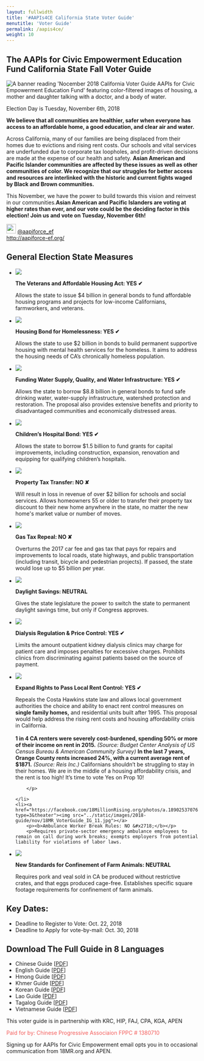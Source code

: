 ```yaml
---
layout: fullwidth
title: '#AAPIs4CE California State Voter Guide'
menutitle: 'Voter Guide'
permalink: /aapis4ce/
weight: 10
---
```


## The AAPIs for Civic Empowerment Education Fund California State Fall Voter Guide

<div id="google_translate_element"></div><script type="text/javascript">
function googleTranslateElementInit() {
  new google.translate.TranslateElement({pageLanguage: 'en', layout: google.translate.TranslateElement.InlineLayout.SIMPLE, gaTrack: true, gaId: 'UA-34494870-7'}, 'google_translate_element');
}
</script><script type="text/javascript" src="//translate.google.com/translate_a/element.js?cb=googleTranslateElementInit"></script>

<img class="banner" src="../static/images/2018-guide/nov/18MR_VoterGuide_IG_cover.jpg" alt="A banner reading 'Nocember 2018 California Voter Guide AAPIs for Civic Empowerment Education Fund' featuring color-filtered images of housing, a mother and daughter talking with a doctor, and a body of water.">

Election Day is Tuesday, November 6th, 2018

**We believe that all communities are healthier, safer when everyone has access to an affordable home, a good education, and clear air and water.** 

Across California, many of our families are being displaced from their homes due to evictions and rising rent costs. Our schools and vital services are underfunded due to corporate tax loopholes, and profit-driven decisions are made at the expense of our health and safety. **Asian American and Pacific Islander communities are affected by these issues as well as other communities of color. We recognize that our struggles for better access and resources are interlinked with the historic and current fights waged by Black and Brown communities.** 

This November, we have the power to build towards this vision and reinvest in our communities.**Asian American and Pacific Islanders are voting at higher rates than ever, and our vote could be the deciding factor in this election! Join us and vote on Tuesday, November 6th!**

<img width="25px" height="25px" src="https://help.twitter.com/content/dam/help-twitter/brand/logo.png"> 
<a href="https://twitter.com/aapiforce_ef">	
@aapiforce_ef</a>
<br>
<a href="http://aapiforce-ef.org/">http://aapiforce-ef.org/</a>

## General Election State Measures

<ul class="rig" id="2018-props">
	<li><a href=""><img src="../static/images/2018-guide/nov/18MR_VoterGuide_IG_1.jpg"></a>
		<p><b>The Veterans and Affordable Housing Act: YES  &#10004; </b></p>
		<p> </p>
<p>Allows the state to issue $4 billion in general bonds to fund affordable housing programs and projects for low-income Californians, farmworkers, and veterans.</p>
	</li>
	<li><a href=""><img src="../static/images/2018-guide/nov/18MR_VoterGuide_IG_2.jpg"></a>
		<p><b>Housing Bond for Homelessness: YES  &#10004; </b></p>
		<p>Allows the state to use $2 billion in bonds to build permanent supportive housing with mental health services for the homeless. It aims to address the housing needs of CA’s chronically homeless population.</p>
	</li>
	<li><a href="https://facebook.com/18MillionRising.org/photos/a.1890253707672860.1073741838.454301294601449/1890253907672840/?type=3&theater"><img src="../static/images/2018-guide/nov/18MR_VoterGuide_IG_3.jpg"></a>
		<p><b>Funding Water Supply, Quality, and Water Infrastructure: YES  &#10004; </b></p>
		<p>Allows the state to borrow $8.8 billion in general bonds to fund safe drinking water, water-supply infrastructure, watershed protection and restoration. The proposal also provides extensive benefits and priority to disadvantaged communities and economically distressed areas. 
</p>
	</li>
	<li><a href="https://facebook.com/18MillionRising.org/photos/a.1890253707672860.1073741838.454301294601449/1890253801006184/?type=3&theater"><Img src="../static/images/2018-guide/nov/18MR_VoterGuide_IG_4.jpg"></a>
		<p><b>Children’s Hospital Bond: YES  &#10004; </b></p>
		<p>Allows the state to borrow $1.5 billion to fund grants for capital improvements, including construction, expansion, renovation and equipping for qualifying children’s hospitals.</p>
	</li>
	<li><a href="https://facebook.com/18MillionRising.org/photos/a.1890253707672860.1073741838.454301294601449/1890253844339513/?type=3&theater"><img src="../static/images/2018-guide/nov/18MR_VoterGuide_IG_5.jpg"></a>
		<p><b>Property Tax Transfer: NO &#x2718; </b></p>
		<p>Will result in loss in revenue of over $2 billion for schools and social services. Allows homeowners 55 or older to transfer their property tax discount to their new home anywhere in the state, no matter the new home's market value or number of moves. </p>
	</li>
<li><a href="https://facebook.com/18MillionRising.org/photos/a.1890253707672860.1073741838.454301294601449/1890253844339513/?type=3&theater"><img src="../static/images/2018-guide/nov/18MR_VoterGuide_IG_6.jpg"></a>
		<p><b>Gas Tax Repeal: NO &#x2718;</b></p>
		<p>Overturns the 2017 car fee and gas tax that pays for repairs and improvements to local roads, state highways, and public transportation (including transit, bicycle and pedestrian projects). If passed, the state would lose up to $5 billion per year. </p>
	</li>
	<li><a href="https://facebook.com/18MillionRising.org/photos/a.1890253707672860.1073741838.454301294601449/1890253844339513/?type=3&theater"><img src="../static/images/2018-guide/nov/18MR_VoterGuide_IG_7.jpg"></a>
		<p><b>Daylight Savings: NEUTRAL </b></p>
		<p>Gives the state legislature the power to switch the state to permanent daylight savings time, but only if Congress approves.</p>
	</li>
	<li><a href="https://facebook.com/18MillionRising.org/photos/a.1890253707672860.1073741838.454301294601449/1890253844339513/?type=3&theater"><img src="../static/images/2018-guide/nov/18MR_VoterGuide_IG_8.jpg"></a>
		<p><b>Dialysis Regulation & Price Control: YES  &#10004;</b></p>
		<p>Limits the amount outpatient kidney dialysis clinics may charge for patient care and imposes penalties for excessive charges. Prohibits clinics from discriminating against patients based on the source of payment.</p>
	</li>
	<li><a href="https://facebook.com/18MillionRising.org/photos/a.1890253707672860.1073741838.454301294601449/1890253844339513/?type=3&theater"><img src="../static/images/2018-guide/nov/18MR_VoterGuide_IG_10.jpg"></a>
		<p><b>Expand Rights to Pass Local Rent Control: YES  &#10004;</b></p>
		<p>Repeals the Costa Hawkins state law and allows local government authorities the choice and ability to enact rent control measures on <b>single family homes,</b> and residential units built after 1995. This proposal would help address the rising rent costs and housing affordability crisis in California.
<Br><br>
<b>
1 in 4 CA renters were severely cost-burdened, spending 50% or more of their income on rent in 2015.</b>
<i>(Source: Budget Center Analysis of US Census Bureau & American Community Survey)</i>
<b>In the last 7 years, Orange County rents increased 24%, with a current average rent of $1871.</b>
<i>(Source: Reis Inc.)</i> Californians shouldn’t be struggling to stay in their homes. We are in the middle of a housing affordability crisis, and the rent is too high! It’s time to vote Yes on Prop 10!

		</p>

	</li>
	<li><a href="https://facebook.com/18MillionRising.org/photos/a.1890253707672860.1073741838.454301294601449/1890253844339513/?type=3&theater"><img src="../static/images/2018-guide/nov/18MR_VoterGuide_IG_11.jpg"></a>
		<p><b>Ambulance Worker Break Rules: NO &#x2718;</b></p>
		<p>Requires private-sector emergency ambulance employees to remain on call during work breaks; exempts employers from potential liability for violations of labor laws. 
</p>
	</li>
	<li><a href="https://facebook.com/18MillionRising.org/photos/a.1890253707672860.1073741838.454301294601449/1890253844339513/?type=3&theater"><img src="../static/images/2018-guide/nov/18MR_VoterGuide_IG_12.jpg"></a>
		<p><b>New Standards for Confinement of Farm Animals: NEUTRAL</b></p>
		<p>Requires pork and veal sold in CA be produced without restrictive crates, and that eggs produced cage-free. Establishes specific square footage requirements for confinement of farm animals.</p>
	</li>
</ul>





## Key Dates:

* Deadline to Register to Vote: Oct. 22, 2018
* Deadline to Apply for vote-by-mail: Oct. 30, 2018


## Download The Full Guide in 8 Languages

- Chinese Guide [<a href="../static/pdf/2018/nov/chinese.pdf">PDF</a>]
- English Guide [<a href="../static/pdf/2018/nov/eng.pdf">PDF</a>]
- Hmong Guide [<a href="../static/pdf/2018/nov/hmong.pdf">PDF</a>]
- Khmer Guide [<a href="../static/pdf/2018/nov/engkhmer.pdf">PDF</a>]
- Korean Guide [<a href="../static/pdf/2018/nov/engkor.pdf">PDF</a>]
- Lao Guide [<a href="../static/pdf/2018/nov/englao.pdf">PDF</a>]
- Tagalog Guide [<a href="../static/pdf/2018/nov/engtaga.pdf">PDF</a>]
- Vietnamese Guide [<a href="../static/pdf/2018/nov/viet.pdf">PDF</a>]



This voter guide is in partnership with KRC, HIP, FAJ, CPA, KGA, APEN

<font color="#f45e5c">Paid for by: Chinese Progressive Associaion FPPC # 1380710
</font>


<!-- ## Sponsoring Organizations

_While this is a complete list of sponsors, please refer to the full guide to see detailed positions from each organization. Since we represent some of the enormous diversity of California's AAPI population, not all organizations endorse and align on all ballot propositions._

<ul class="rig" id="orgs">
	<li><a href="http://18millionrising.org"><img src="../static/images/orgs/18MR.png"></a>
		<p>18MillionRising.org</p>
	</li>
	<li><a href="http://a3pcon.org"><img src="../static/images/orgs/A3PCON.jpg"></a>
		<p>Asian Pacific Policy & Planning Council</p>
	</li>
	<li><a href="http://advancingjustice.org"><img src="../static/images/orgs/AAAJ-CA.gif"></a>
		<p>Asian Americans Advancing Justice - California</p>
	</li>	
	<li><a href="http://advancingjustice-la.org"><img src="../static/images/orgs/AAAJ-LA.jpg"></a>
		<p>Asian Americans Advancing Justice - Los Angeles</p>
	</li>
	<li><a href="http://asianhealthservices.org"><img src="../static/images/orgs/AHS.jpg"></a>
		<p>Asian Health Services</p>
	</li>
	<li><a href="http://aiwa.org"><img src="../static/images/orgs/AIWA.jpg"></a>
		<p>Asian Immigrant Women Advocates</p>
	</li>
	<li><a href="http://asianlawalliance.org"><img src="../static/images/orgs/ALA.jpg"></a>
		<p>Asian Law Alliance</p>
	</li>
	<li><a href="http://advancingjustice-alc.org"><img src="../static/images/orgs/ALC.jpg"></a>
		<p>Asian Law Caucus</p>
	</li>
	<li><a href="http://apala.org"><img src="../static/images/orgs/APALA.png"></a>
		<p>Asian Pacific American Labor Alliance</p>
	</li>
	<li><a href="http://apen4ej.org"><img src="../static/images/orgs/APEN.jpg"></a>
		<p>Asian Pacific Environmental Network</p>
	</li>
	<li><a href="http://apiequalityla.org"><img src="../static/images/orgs/APIELA.png"></a>
		<p>API Equality - LA</p>
	</li>
	<li><a href="http://apiequalitync.org"><img src="../static/images/orgs/APIENC.png"></a>
		<p>API Equality - Northern California</p>
	</li>
	<li><a href="http://aypal.org"><img src="../static/images/orgs/AYPAL.jpg"></a>
		<p>Asian/Pacific Islander Youth Promoting Advocacy & Leadership (AYPAL)</p>
	</li>
	<li><a href="http://caasf.org"><img src="../static/images/orgs/CAA.jpg"></a>
		<p>Chinese for Affirmative Action</p>
	</li>
	<li><a href="http://cpasf.org"><img src="../static/images/orgs/CPA.png"></a>
		<p>Chinese Progressive Association - SF</p>
	</li>
	<li><a href="http://ebaldc.org"><img src="../static/images/orgs/EBALDC.jpg"></a>
		<p>East Bay Asian Local Development Corporation</p>
	</li>
	<li><a href="http://filipinos4jutsice.org"><img src="../static/images/orgs/FAJ.jpg"></a>
		<p>Filipino Advocates for Justice</p>
	</li>
	<li><a href="http://forwardtogether.org"><img src="../static/images/orgs/FT.jpg"></a>
		<p>Forward Together</p>
	</li>
	<li><a href="http://hipsacramento.com"><img src="../static/images/orgs/HIP.jpg"></a>
		<p>Hmong Innovating Politics</p>
	</li>
	<li><a href="http://kgalb.org"><img src="../static/images/orgs/KGA.png"></a>
		<p>Khmer Girls in Action</p>
	</li>
	<li><a href="http://krcla.org"><img src="../static/images/orgs/KRC.png"></a>
		<p>Korean Resource Center</p>
	</li>
	<li><a href="http://mivcalifornia.org"><img src="../static/images/orgs/MIV.jpg"></a>
		<p>Mobilize the Immigrant Vote</p>
	</li>
	<li><a href="http://napawfsandiego.wordpress.com"><img src="../static/images/orgs/NAPAWF-SD.jpg"></a>
		<p>National Asian Pacific American Women's Forum - San Diego</p>
	</li>
	<li><a href="http://southasiannetwork.org"><img src="../static/images/orgs/SAN.png"></a>
		<p>South Asian Network</p>
	</li>
</ul> -->

<div id="email-signup" class="mfp-hide mfp-with-anim">
	<link href='https://actionnetwork.org/css/style-embed-whitelabel.css' rel='stylesheet' type='text/css' />
	<script>window.yepnope || document.write('<script src="https://actionnetwork.org/includes/js/yepnope154-min.js"><\/script>');</script>
	<script src='https://actionnetwork.org/widgets/v2/petition/aapis-for-civic-empowerment?format=js&source=widget&style=full'></script>
	<div id='can-petition-area-aapis-for-civic-empowerment' style='width: 100%'><!-- this div is the target for our HTML insertion --></div>
	<span>Signing up for AAPIs for Civic Empowerment email opts you in to occasional communication from 18MR.org and APEN.</span>
</div>

<!-- <div id="pop" class="mfp-hide mfp-with-anim">
	<div id="signupbox">
		<h1>Ready to Get Empowered?</h1>
		<p>Sign up for AAPIs for Civic Empowerment updates to get election reminders, organizing news, and more, delivered to your inbox.</p>
		<a href="#email-signup" class="email-signup" data-effect="mfp-zoom-in">Join our mailing list now</a>
	</div>
</div> -->